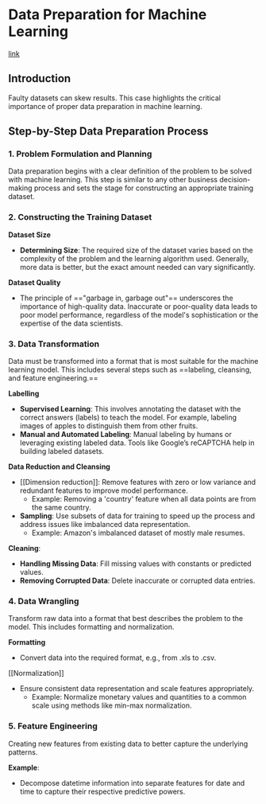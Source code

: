 # Data Preparation for Machine Learning

[link](https://www.youtube.com/watch?v=P8ERBy91Y90)
## Introduction

Faulty datasets can skew results. This case highlights the critical importance of proper data preparation in machine learning. 

## Step-by-Step Data Preparation Process

### 1. Problem Formulation and Planning

Data preparation begins with a clear definition of the problem to be solved with machine learning. This step is similar to any other business decision-making process and sets the stage for constructing an appropriate training dataset.

### 2. Constructing the Training Dataset
**Dataset Size**
- **Determining Size**: The required size of the dataset varies based on the complexity of the problem and the learning algorithm used. Generally, more data is better, but the exact amount needed can vary significantly.

**Dataset Quality**
- The principle of =="garbage in, garbage out"== underscores the importance of high-quality data. Inaccurate or poor-quality data leads to poor model performance, regardless of the model's sophistication or the expertise of the data scientists.

### 3. Data Transformation
Data must be transformed into a format that is most suitable for the machine learning model. This includes several steps such as ==labeling, cleansing, and feature engineering.==

**Labelling**
- **Supervised Learning**: This involves annotating the dataset with the correct answers (labels) to teach the model. For example, labeling images of apples to distinguish them from other fruits.
- **Manual and Automated Labeling**: Manual labeling by humans or leveraging existing labeled data. Tools like Google’s reCAPTCHA help in building labeled datasets.

**Data Reduction and Cleansing**
- [[Dimension reduction]]: Remove features with zero or low variance and redundant features to improve model performance.
  - Example: Removing a 'country' feature when all data points are from the same country.
- **Sampling**: Use subsets of data for training to speed up the process and address issues like imbalanced data representation.
  - Example: Amazon's imbalanced dataset of mostly male resumes.

**Cleaning**:
- **Handling Missing Data**: Fill missing values with constants or predicted values.
- **Removing Corrupted Data**: Delete inaccurate or corrupted data entries.

### 4. Data Wrangling 
Transform raw data into a format that best describes the problem to the model. This includes formatting and normalization.

**Formatting**
- Convert data into the required format, e.g., from .xls to .csv.

 [[Normalization]]
- Ensure consistent data representation and scale features appropriately.
  - Example: Normalize monetary values and quantities to a common scale using methods like min-max normalization.

### 5. Feature Engineering
Creating new features from existing data to better capture the underlying patterns.

**Example**:
- Decompose datetime information into separate features for date and time to capture their respective predictive powers.
